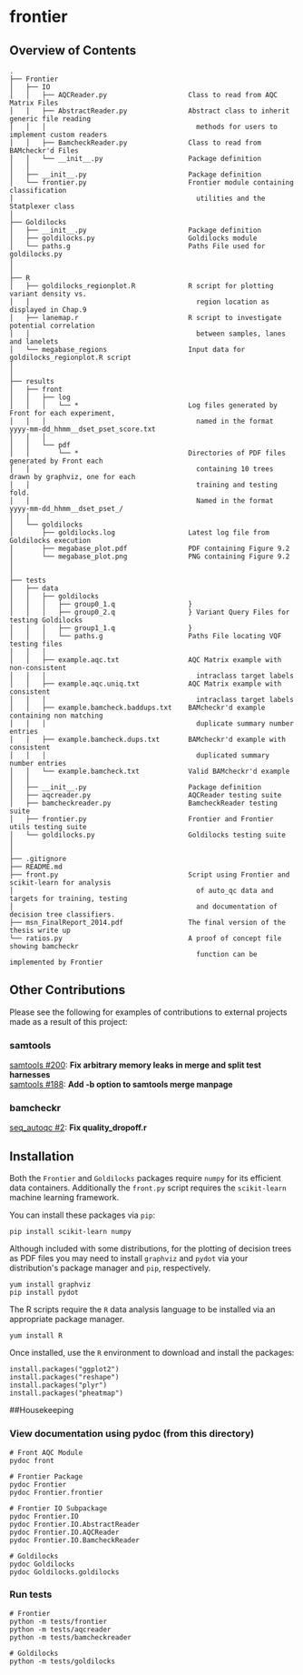 frontier
========

## Overview of Contents

    .
    ├── Frontier
    │   ├── IO
    │   │   ├── AQCReader.py                    Class to read from AQC Matrix Files
    │   │   ├── AbstractReader.py               Abstract class to inherit generic file reading
    │   │   │                                     methods for users to implement custom readers
    │   │   ├── BamcheckReader.py               Class to read from BAMcheckr'd Files
    │   │   └── __init__.py                     Package definition
    │   │
    │   ├── __init__.py                         Package definition
    │   └── frontier.py                         Frontier module containing classification
    │                                             utilities and the Statplexer class
    │
    ├── Goldilocks
    │   ├── __init__.py                         Package definition
    │   ├── goldilocks.py                       Goldilocks module
    │   └── paths.g                             Paths File used for goldilocks.py
    │
    │
    ├── R
    │   ├── goldilocks_regionplot.R             R script for plotting variant density vs.
    │   │                                         region location as displayed in Chap.9
    │   ├── lanemap.r                           R script to investigate potential correlation
    │   │                                         between samples, lanes and lanelets
    │   └── megabase_regions                    Input data for goldilocks_regionplot.R script
    │
    │
    ├── results
    │   ├── front
    │   │   ├── log
    │   │   │   └── *                           Log files generated by Front for each experiment,
    │   │   │                                     named in the format yyyy-mm-dd_hhmm__dset_pset_score.txt
    │   │   │
    │   │   └── pdf
    │   │       └── *                           Directories of PDF files generated by Front each
    │   │                                         containing 10 trees drawn by graphviz, one for each
    │   │                                         training and testing fold.
    │   │                                         Named in the format yyyy-mm-dd_hhmm__dset_pset_/
    │   │
    │   └── goldilocks
    │       ├── goldilocks.log                  Latest log file from Goldilocks execution
    │       ├── megabase_plot.pdf               PDF containing Figure 9.2
    │       └── megabase_plot.png               PNG containing Figure 9.2
    │
    │
    ├── tests
    │   ├── data
    │   │   ├── goldilocks
    │   │   │   ├── group0_1.q                  }
    │   │   │   ├── group0_2.q                  } Variant Query Files for testing Goldilocks
    │   │   │   ├── group1_1.q                  }
    │   │   │   └── paths.g                     Paths File locating VQF testing files
    │   │   │
    │   │   ├── example.aqc.txt                 AQC Matrix example with non-consistent
    │   │   │                                     intraclass target labels
    │   │   ├── example.aqc.uniq.txt            AQC Matrix example with consistent
    │   │   │                                     intraclass target labels
    │   │   ├── example.bamcheck.baddups.txt    BAMcheckr'd example containing non matching
    │   │   │                                     duplicate summary number entries
    │   │   ├── example.bamcheck.dups.txt       BAMcheckr'd example with consistent
    │   │   │                                     duplicated summary number entries
    │   │   └── example.bamcheck.txt            Valid BAMcheckr'd example
    │   │
    │   ├── __init__.py                         Package definition
    │   ├── aqcreader.py                        AQCReader testing suite
    │   ├── bamcheckreader.py                   BamcheckReader testing suite
    │   ├── frontier.py                         Frontier and Frontier utils testing suite
    │   └── goldilocks.py                       Goldilocks testing suite
    │
    │
    ├── .gitignore
    ├── README.md
    ├── front.py                                Script using Frontier and scikit-learn for analysis
    │                                             of auto_qc data and targets for training, testing
    │                                             and documentation of decision tree classifiers.
    ├── msn_FinalReport_2014.pdf                The final version of the thesis write up
    └── ratios.py                               A proof of concept file showing bamcheckr
                                                  function can be implemented by Frontier


## Other Contributions

Please see the following for examples of contributions to external projects made as a result of this project:

### samtools
[samtools #200](https://github.com/samtools/samtools/pull/200): **Fix arbitrary memory leaks in merge and split test harnesses**  
[samtools #188](https://github.com/samtools/samtools/pull/188): **Add -b option to samtools merge manpage**

### bamcheckr
[seq_autoqc #2](https://github.com/wtsi-hgi/seq_autoqc/pull/2): **Fix quality_dropoff.r**

## Installation

Both the `Frontier` and `Goldilocks` packages require `numpy` for its efficient data containers.
Additionally the `front.py` script requires the `scikit-learn` machine learning framework.

You can install these packages via `pip`:

    pip install scikit-learn numpy

Although included with some distributions, for the plotting of decision trees as PDF files you may need to install `graphviz` and `pydot` via your distribution's package manager and `pip`, respectively.

    yum install graphviz
    pip install pydot

The R scripts require the `R` data analysis language to be installed via an appropriate package manager.

    yum install R

Once installed, use the `R` environment to download and install the packages:

    install.packages("ggplot2")
    install.packages("reshape")
    install.packages("plyr")
    install.packages("pheatmap")

##Housekeeping

### View documentation using pydoc (from this directory)

    # Front AQC Module
    pydoc front

    # Frontier Package
    pydoc Frontier
    pydoc Frontier.frontier

    # Frontier IO Subpackage
    pydoc Frontier.IO
    pydoc Frontier.IO.AbstractReader
    pydoc Frontier.IO.AQCReader
    pydoc Frontier.IO.BamcheckReader

    # Goldilocks
    pydoc Goldilocks
    pydoc Goldilocks.goldilocks

### Run tests

    # Frontier
    python -m tests/frontier
    python -m tests/aqcreader
    python -m tests/bamcheckreader

    # Goldilocks
    python -m tests/goldilocks
